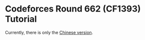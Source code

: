 # Codeforces Round 662 (CF1393) Tutorial

Currently, there is only the [Chinese version](/tutorial/codeforces/1393/).

<Utterances />
